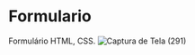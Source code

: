 # Formulario
Formulário HTML, CSS.
![Captura de Tela (291)](https://user-images.githubusercontent.com/95057970/185132772-82aca888-af50-4b67-af7b-d69ca9e83481.png)

